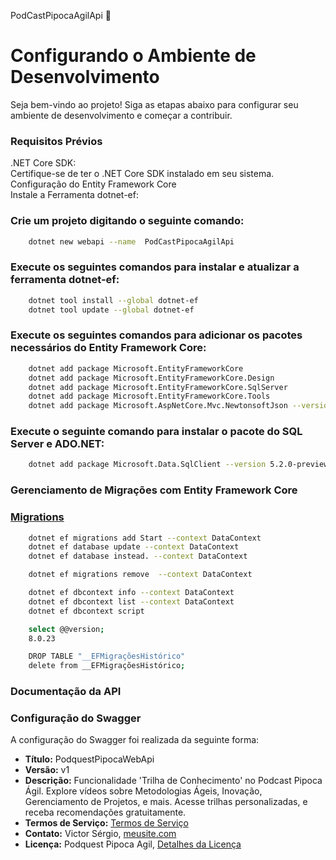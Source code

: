 PodCastPipocaAgilApi  🚀


# Configurando o Ambiente de Desenvolvimento
Seja bem-vindo ao projeto! Siga as etapas abaixo para configurar seu ambiente de desenvolvimento e começar a contribuir.

### Requisitos Prévios
.NET Core SDK:<br>
Certifique-se de ter o .NET Core SDK instalado em seu sistema.<br>
Configuração do Entity Framework Core<br>
Instale a Ferramenta dotnet-ef:


### Crie um projeto digitando o seguinte comando:
```sh
    dotnet new webapi --name  PodCastPipocaAgilApi
```

### Execute os seguintes comandos para instalar e atualizar a ferramenta dotnet-ef:
```sh
    dotnet tool install --global dotnet-ef
    dotnet tool update --global dotnet-ef
```

### Execute os seguintes comandos para adicionar os pacotes necessários do Entity Framework Core:
```sh
    dotnet add package Microsoft.EntityFrameworkCore
    dotnet add package Microsoft.EntityFrameworkCore.Design
    dotnet add package Microsoft.EntityFrameworkCore.SqlServer
    dotnet add package Microsoft.EntityFrameworkCore.Tools
    dotnet add package Microsoft.AspNetCore.Mvc.NewtonsoftJson --version 7.0.0
```

### Execute o seguinte comando para instalar o pacote do SQL Server e ADO.NET:
```sh
    dotnet add package Microsoft.Data.SqlClient --version 5.2.0-preview3.23201.1
```


### Gerenciamento de Migrações com Entity Framework Core

### [Migrations](https://learn.microsoft.com/pt-br/ef/core/cli/dotnet#dotnet-ef-migrations-list)


```sh
    dotnet ef migrations add Start --context DataContext
    dotnet ef database update --context DataContext
    dotnet ef database instead. --context DataContext

    dotnet ef migrations remove  --context DataContext

    dotnet ef dbcontext info --context DataContext
    dotnet ef dbcontext list --context DataContext
    dotnet ef dbcontext script

    select @@version;
    8.0.23

    DROP TABLE "__EFMigraçõesHistórico"
    delete from __EFMigraçõesHistórico;
```

### Documentação da API

### Configuração do Swagger

A configuração do Swagger foi realizada da seguinte forma:

- **Título:** PodquestPipocaWebApi
- **Versão:** v1
- **Descrição:** Funcionalidade 'Trilha de Conhecimento' no Podcast Pipoca Ágil. Explore vídeos sobre Metodologias Ágeis, Inovação, Gerenciamento de Projetos, e mais. Acesse trilhas personalizadas, e receba recomendações gratuitamente.
- **Termos de Serviço:** [Termos de Serviço](https://meusite.com)
- **Contato:** Victor Sérgio, [meusite.com](https://meusite.com)
- **Licença:** Podquest Pipoca Agil, [Detalhes da Licença](https://meusite.com)